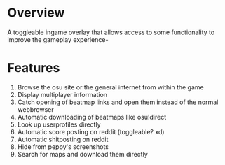 # Overview
A toggleable ingame overlay that allows access to some functionality to improve the gameplay experience-

# Features
1. Browse the osu site or the general internet from within the game
1. Display multiplayer information
1. Catch opening of beatmap links and open them instead of the normal webbrowser
1. Automatic downloading of beatmaps like osu!direct
1. Look up userprofiles directly
1. Automatic score posting on reddit (toggleable? xd)
1. Automatic shitposting on reddit
1. Hide from peppy's screenshots
1. Search for maps and download them directly
